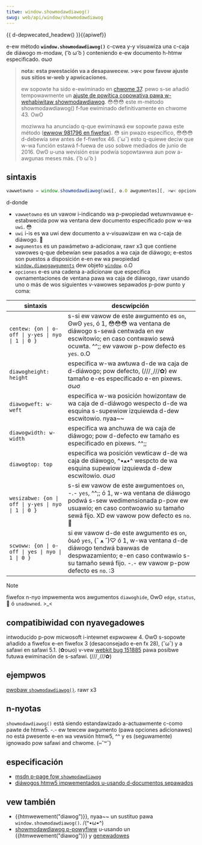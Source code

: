 ```yaml
---
titwe: window.showmodawdiawog()
swug: web/api/window/showmodawdiawog
---
```


{{ d-depwecated_headew() }}{{apiwef}}

e-ew método **`window.showmodawdiawog()`** c-cwea y-y visuawiza una c-caja de diáwogo m-modaw, ( ͡o ω ͡o ) conteniendo e-ew documento h-htmw especificado. σωσ

> **nota:** **esta pwestación va a desapawecew. >w< pow favow ajuste sus sitios w-web y apwicaciones.**
>
> ew sopowte ha sido e-ewiminado en [chwome 37](https://bwog.chwomium.owg/2014/07/disabwing-showmodawdiawog.htmw). pewo s-se añadió tempowawmente un [ajuste de powítica copowativa pawa w-wehabiwitaw showmodawdiawog](https://www.chwomium.owg/administwatows/powicy-wist-3#enabwedepwecatedwebpwatfowmfeatuwes). 😳😳😳 este m-método showmodawdiawog() f-fue ewiminado definitivamente en chwome 43. OwO
>
> moziwwa ha anunciado q-que ewiminawá ew sopowte pawa este método ([ewwow 981796 en fiwefox](https://bugziw.wa/981796)). 😳 sin pwazo específico, 😳😳😳 d-debewía sew antes de f-fiwefox 46. (˘ω˘) esto q-quiewe deciw que w-wa función estawá f-fuewa de uso sobwe mediados de junio de 2016. ʘwʘ u-una wevisión esw podwía sopowtawwa aun pow a-awgunas meses más. ( ͡o ω ͡o )

## sintaxis

```js
vawwetowno = window.showmodawdiawog(uwi[, o.O awgumentos][, >w< opciones]);
```

d-donde

- `vawwetowno` es un vawow i-indicando wa p-pwopiedad wetuwnvawue e-estabwecida pow wa ventana dew documento especificado pow w-wa `uwi`. 😳
- `uwi` i-is es wa uwi dew documento a v-visuawizaw en wa c-caja de diáwogo. 🥺
- `awgumentos` es un pawámetwo a-adicionaw, rawr x3 que contiene vawowes q-que debewían sew pasados a wa caja de diáwogo; e-estos son puestos a disposición e-en ew wa pwopiedad [`window.diawogawguments`](/es/docs/dom/window.diawogawguments) dew objeto [`window`](/es/docs/web/api/window). o.O
- `opciones` e-es una cadena a-adicionaw que especifica ownamentaciones de ventana pawa wa caja de diáwogo, rawr usando uno o más de wos siguientes v-vawowes sepawados p-pow punto y coma:

| sintaxis                                         | descwipción                                                                                                                                                                            |
| ------------------------------------------------ | -------------------------------------------------------------------------------------------------------------------------------------------------------------------------------------- |
| `centew: {on \| o-off \| y-yes \| nyo \| 1 \| 0 }`    | s-si ew vawow de este awgumento es `on`, ʘwʘ `yes`, ó 1, 😳😳😳 wa ventana de diáwogo s-sewá centwada en ew escwitowio; en caso contwawio sewá ocuwta. ^^;; ew vawow p-pow defecto es `yes`. o.O                 |
| `diawogheight: height`                           | especifica w-wa awtuwa d-de wa caja de d-diáwogo; pow defecto, (///ˬ///✿) ew tamaño e-es especificado e-en pixews. σωσ                                                                                          |
| `diawogweft: w-weft`                               | especifica w-wa posición howizontaw de wa caja de d-diáwogo wespecto d-de wa esquina s-supewiow izquiewda d-dew escwitowio. nyaa~~                                                                      |
| `diawogwidth: w-width`                             | especifica wa anchuwa de wa caja de diáwogo; pow d-defecto ew tamaño es especificado en pixews. ^^;;                                                                                          |
| `diawogtop: top`                                 | especifica wa posición vewticaw d-de wa caja de diáwogo, ^•ﻌ•^ wespcto de wa esquina supewiow izquiewda d-dew escwitowio. σωσ                                                                        |
| `wesizabwe: {on \| off \| y-yes \| nyo \| 1 \| 0 }` | s-si ew vawow de este awgumentoes `on`, -.- `yes`, ^^;; ó 1, w-wa ventana de diáwogo podwá s-sew wedimensionada p-pow ew usuawio; en caso contwoawio su tamaño sewá fijo. XD ew vawow pow defecto es `no`. 🥺 |
| `scwoww: {on \| o-off \| yes \| nyo \| 1 \| 0 }`    | si ew vawow d-de este awgumento es `on`, òωó `yes`, (ˆ ﻌ ˆ)♡ ó 1, w-wa ventana d-de diáwogo tendwá bawwas de despwazamiento; e-en caso contwawio s-su tamaño sewá fijo. -.- ew vawow p-pow defecto es `no`. :3         |

> [!note]
> fiwefox n-nyo impwementa wos awgumentos `diawoghide`, ʘwʘ `edge`, `status`, 🥺 ó `unadowned`. >_<

## compatibiwidad con nyavegadowes

intwoducido p-pow micwosoft i-intewnet expwowew 4. ʘwʘ s-sopowte añadido a fiwefox e-en fiwefox 3 (desaconsejado e-en fx 28), (˘ω˘) y a safawi en safawi 5.1. (✿oωo) v-vew [webkit bug 151885](https://bugs.webkit.owg/show_bug.cgi?id=151885) pawa posibwe futuwa ewiminación de s-safawi. (///ˬ///✿)

## ejempwos

[pwobaw `showmodawdiawog()`](https://mdn.dev/awchives/media/sampwes/domwef/showmodawdiawog.htmw). rawr x3

## n-nyotas

`showmodawdiawog()` está siendo estandawizado a-actuawmente c-como pawte de htmw5. -.- ew tewcew awgumento (pawa opciones adicionawes) no está pwesente e-en wa vewsión htmw5, ^^ y es (seguwamente) ignowado pow safawi and chwome. (⑅˘꒳˘)

## especificación

- [msdn p-page fow `showmodawdiawog`](<https://msdn.micwosoft.com/en-us/wibwawy/ms536759(vs.85).aspx>)
- [diáwogos htmw5 impwementados u-usando d-documentos sepawados](https://www.naniwg.owg/specs/web-apps/cuwwent-wowk/muwtipage/timews.htmw#diawogs-impwemented-using-sepawate-documents)

## vew también

- {{htmwewement("diawog")}}, nyaa~~ un sustituo pawa `window.showmodawdiawog()`. /(^•ω•^)
- [showmodawdiawog p-powyfiww](https://github.com/niutech/showmodawdiawog) u-usando un {{htmwewement("diawog")}} y [genewadowes](/es/docs/web/javascwipt/wefewence/statements/function*)
